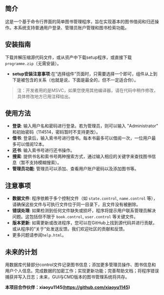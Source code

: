 ## 简介
这是一个基于命令行界面的简单图书管理程序，旨在实现基本的图书借阅和归还操作。本系统支持普通用户登录、管理员账户管理和图书检索功能。

## 安装指南
下载并解压缩源代码文件，或从资产中下载setup程序，或直接下载`programme.zip`（无需安装）。
- **setup安装注意事项**:在“选择组件”页面时，只需要选择一个即可，组件从上到下是被包含的关系（也就是说，下面是最全的，但不一定适合你）。
>注：开发者用的是MSVC，如果您使用其他编译器，请在代码中稍作修改，具体修改地方已用注释给出。

## 使用方法
- **登录**: 输入用户名和密码进行登录。若为管理员，则可以输入 "Administrator" 和初始密码（114514，密码暂时不支持更改）。
- **借书**: 登录后，输入索书号进行借书。每本书最多可以借阅一次，一位用户最多可以借阅12本。
- **还书**: 输入索书号进行还书操作。
- **搜索**: 提供书名和索书号两种搜索方式，通过输入相应的关键字来查找图书信息（暂不支持模糊搜索）。
- **管理员功能**: 管理员可以添加、查看用户账户密码以及添加图书等。

## 注意事项
- **数据文件**: 程序依赖于多个控制文件（如 `state.control`, `name.control` 等），请确保这些文件与可执行文件位于同一目录下，且文件没有被删除。
- **错误处理**: 如果检测到任何文件缺失或损坏，程序将提示用户联系管理员解决问题。这包括但不限于 `book.control`, `user.control` 等关键文件。
- **版本更新**: 如需更新或改进程序，您可以在GitHub上找到源代码并进行贡献，或从程序的“关于”处发送反馈。我们欢迎社区的贡献和反馈。
- 更多问题请参阅`help.html`。

## 未来的计划

用数据库代替部分control文件记录图书信息；添加更多管理员操作、图书信息和用户个人信息。完成数据的加密工作；实现更新功能；完善帮助文档；将程序错误捕获并写入日志；未来，GUI与CMD版本的图书管理系统将共存。

**本项目合作伙伴：xiaoyu1145(https://github.com/xiaoyu1145)**
